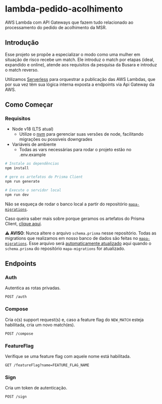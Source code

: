 # lambda-pedido-acolhimento

AWS Lambda com API Gateways que fazem tudo relacionado ao processamento do pedido de acolhimento da MSR.

## Introdução

Esse projeto se propõe a especializar o modo como uma mulher em situação de risco recebe um match. Ele introduz o match por etapas (ideal, expandido e online), atende aos requisitos da pesquisa da Busara e introduz o match reverso.

Utilizamos [Serverless](https://www.serverless.com) para orquestrar a publicação das AWS Lambdas, que por sua vez têm sua lógica interna exposta a endpoints via Api Gateway da AWS.

## Como Começar

### Requisitos

- Node v18 (LTS atual)
	- Utilize o [nvm](https://github.com/nvm-sh/nvm) para gerenciar suas versões de node, facilitando migrações ou possíveis downgrades
- Variáveis de ambiente
	- Todas as vars necessárias para rodar o projeto estão no .env.example

```bash
# Instale as dependências
npm install

# gere os artefatos do Prisma Client
npm run generate

# Execute o servidor local
npm run dev
```

Não se esqueça de rodar o banco local a partir do repositório [`mapa-migrations`](https://github.com/mapadoacolhimento/mapa-migrations).

Caso queira saber mais sobre porque geramos os artefatos do Prisma Client, [clique aqui](https://www.prisma.io/docs/orm/prisma-client/setup-and-configuration/generating-prisma-client).

**⚠️ AVISO**: Nunca altere o arquivo `schema.prisma` nesse repositório. Todas as migrations que realizamos em nosso banco de dados são feitas no [`mapa-migrations`](https://github.com/mapadoacolhimento/mapa-migrations). Esse arquivo será [automaticamente atualizado](https://github.com/mapadoacolhimento/mapa-migrations/blob/main/.github/workflows/update-schema.yml) aqui quando o `schema.prisma` do repositório `mapa-migrations` for atualizado.


## Endpoints

### Auth

Autentica as rotas privadas.

```http
POST /auth
```

### Compose

Cria o(s) support request(s) e, caso a feature flag do `NEW_MATCH` esteja habilitada, cria um novo match(es).

```http
POST /compose
```

### FeatureFlag

Verifique se uma feature flag com aquele nome está habilitada.

```http
GET /featureFlag?name=FEATURE_FLAG_NAME
```

### Sign

Cria um token de autenticação.

```http
POST /sign
```